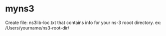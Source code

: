 # myns3

Create file: ns3lib-loc.txt that contains info for your ns-3 rooot directory.
ex: /Users/yourname/ns3-root-dir/
